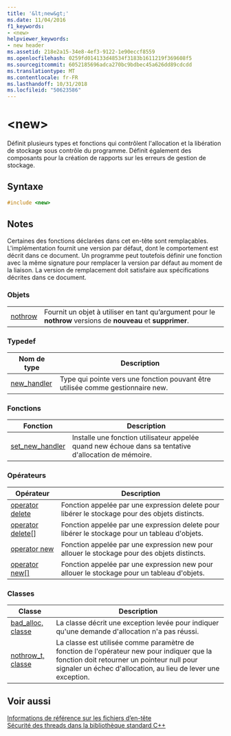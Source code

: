 ```yaml
---
title: '&lt;new&gt;'
ms.date: 11/04/2016
f1_keywords:
- <new>
helpviewer_keywords:
- new header
ms.assetid: 218e2a15-34e8-4ef3-9122-1e90eccf8559
ms.openlocfilehash: 0259fd014133d48534f3183b1611219f369608f5
ms.sourcegitcommit: 6052185696adca270bc9bdbec45a626dd89cdcdd
ms.translationtype: MT
ms.contentlocale: fr-FR
ms.lasthandoff: 10/31/2018
ms.locfileid: "50623586"
---
```

# <a name="ltnewgt"></a>&lt;new&gt;

Définit plusieurs types et fonctions qui contrôlent l'allocation et la libération de stockage sous contrôle du programme. Définit également des composants pour la création de rapports sur les erreurs de gestion de stockage.

## <a name="syntax"></a>Syntaxe

```cpp
#include <new>

```

## <a name="remarks"></a>Notes

Certaines des fonctions déclarées dans cet en-tête sont remplaçables. L'implémentation fournit une version par défaut, dont le comportement est décrit dans ce document. Un programme peut toutefois définir une fonction avec la même signature pour remplacer la version par défaut au moment de la liaison. La version de remplacement doit satisfaire aux spécifications décrites dans ce document.

### <a name="objects"></a>Objets

|||
|-|-|
|[nothrow](../standard-library/new-functions.md#nothrow)|Fournit un objet à utiliser en tant qu’argument pour le **nothrow** versions de **nouveau** et **supprimer**.|

### <a name="typedefs"></a>Typedef

|Nom de type|Description|
|-|-|
|[new_handler](../standard-library/new-typedefs.md#new_handler)|Type qui pointe vers une fonction pouvant être utilisée comme gestionnaire new.|

### <a name="functions"></a>Fonctions

|Fonction|Description|
|-|-|
|[set_new_handler](../standard-library/new-functions.md#set_new_handler)|Installe une fonction utilisateur appelée quand new échoue dans sa tentative d'allocation de mémoire.|

### <a name="operators"></a>Opérateurs

|Opérateur|Description|
|-|-|
|[operator delete](../standard-library/new-operators.md#op_delete)|Fonction appelée par une expression delete pour libérer le stockage pour des objets distincts.|
|[operator delete&#91;&#93;](../standard-library/new-operators.md#op_delete_arr)|Fonction appelée par une expression delete pour libérer le stockage pour un tableau d'objets.|
|[operator new](../standard-library/new-operators.md#op_new)|Fonction appelée par une expression new pour allouer le stockage pour des objets distincts.|
|[operator new&#91;&#93;](../standard-library/new-operators.md#op_new_arr)|Fonction appelée par une expression new pour allouer le stockage pour un tableau d'objets.|

### <a name="classes"></a>Classes

|Classe|Description|
|-|-|
|[bad_alloc, classe](../standard-library/bad-alloc-class.md)|La classe décrit une exception levée pour indiquer qu'une demande d'allocation n'a pas réussi.|
|[nothrow_t, classe](../standard-library/nothrow-t-structure.md)|La classe est utilisée comme paramètre de fonction de l'opérateur new pour indiquer que la fonction doit retourner un pointeur null pour signaler un échec d'allocation, au lieu de lever une exception.|

## <a name="see-also"></a>Voir aussi

[Informations de référence sur les fichiers d’en-tête](../standard-library/cpp-standard-library-header-files.md)<br/>
[Sécurité des threads dans la bibliothèque standard C++](../standard-library/thread-safety-in-the-cpp-standard-library.md)<br/>
